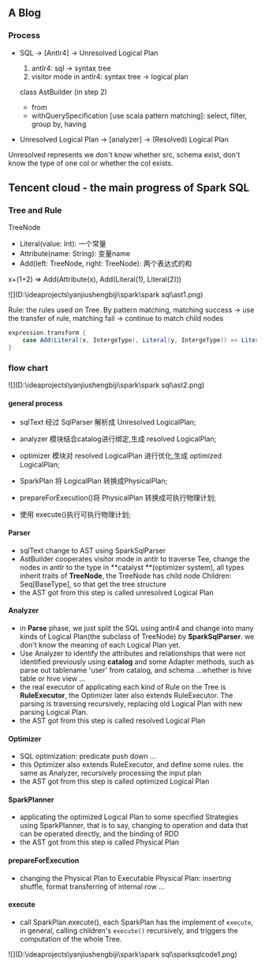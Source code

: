 ## A Blog

### Process

* SQL   ->   [Antlr4]   -> Unresolved Logical Plan

  1. antlr4: sql -> syntax tree
  2. visitor mode in antlr4: syntax tree -> logical plan

  class AstBuilder (in step 2)

  * from
  * withQuerySpecification [use scala pattern matching]: select, filter, group by, having

*   Unresolved Logical Plan   ->   [analyzer]   ->   (Resolved) Logical Plan

  Unresolved represents we don't know whether src, schema exist, don't know the type of one col or whether the col exists.





 ## Tencent cloud - the main progress of Spark SQL

### Tree and Rule

TreeNode

- Literal(value: Int): 一个常量
- Attribute(name: String): 变量name
- Add(left: TreeNode, right: TreeNode): 两个表达式的和

x+(1+2)   =>   Add(Attribute(x), Add(Literal(1), Literal(2)))

![](D:\ideaprojects\yanjiushengbiji\spark\spark sql\ast1.png)

Rule: the rules used on Tree. By pattern matching, matching success -> use the transfer of rule, matching fail -> continue to match child nodes

```scala
expression.transform {
    case Add(Literal(x, IntergeType), Literal(y, IntergeType)) => Literal(x+y)
}
```



### flow chart

![](D:\ideaprojects\yanjiushengbiji\spark\spark sql\ast2.png)

#### general process

- sqlText 经过 SqlParser 解析成 Unresolved LogicalPlan;

- analyzer 模块结合catalog进行绑定,生成 resolved LogicalPlan;

- optimizer 模块对 resolved LogicalPlan 进行优化,生成 optimized LogicalPlan;

- SparkPlan 将 LogicalPlan 转换成PhysicalPlan;

- prepareForExecution()将 PhysicalPlan 转换成可执行物理计划;

- 使用 execute()执行可执行物理计划;

  

#### Parser

* sqlText change to AST using SparkSqlParser
* AstBuilder cooperates visitor mode in antlr to traverse Tee, change the nodes in antlr to the type in  **catalyst **(optimizer system), all types inherit traits of **TreeNode**, the TreeNode has child node Children: Seq[BaseType], so that get the tree structure
* the AST got from this step is called unresolved Logical Plan

#### Analyzer

* in **Parse** phase, we just split the SQL using antlr4 and change into many kinds of  Logical Plan(the subclass of TreeNode) by **SparkSqlParser**. we don't know the meaning of each Logical Plan yet.
* Use Analyzer to identify the attributes and relationships that were not identified previously using **catalog** and some Adapter methods, such as parse out tablename 'user' from catalog, and schema ...whether is hive table or hive view ...
* the real executor of applicating each kind of Rule on the Tree is **RuleExecutor**, the Optimizer later also extends RuleExecutor. The parsing is traversing recursively, replacing old Logical Plan with new parsing Logical Plan.
* the AST got from this step is called resolved Logical Plan

#### Optimizer

* SQL optimization: predicate push down ...
* this Optimizer also extends RuleExecutor, and define some rules. the same as Analyzer, recursively processing the input plan
* the AST got from this step is called optimized Logical Plan

#### SparkPlanner

* applicating the optimized Logical Plan to some specified Strategies using SparkPlanner, that is to say, changing to operation and data that can be operated directly, and the binding of RDD
* the AST got from this step is called Physical Plan

#### prepareForExecution

* changing the Physical Plan to Executable Physical Plan: inserting shuffle, format transferring of internal row ...

#### execute

* call SparkPlan.execute(), each SparkPlan has the implement of `execute`, in general, calling children's `execute()` recursively, and triggers the computation of the whole Tree.



![](D:\ideaprojects\yanjiushengbiji\spark\spark sql\sparksqlcode1.png)